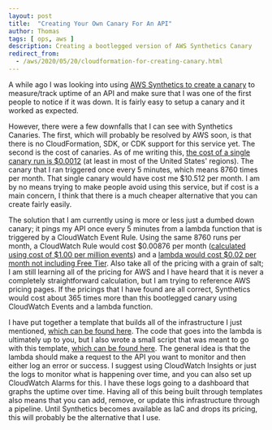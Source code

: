 ```yaml
---
layout: post
title:  "Creating Your Own Canary For An API"
author: Thomas
tags: [ ops, aws ]
description: Creating a bootlegged version of AWS Synthetics Canary
redirect_from:
  - /aws/2020/05/20/cloudformation-for-creating-canary.html
---
```

A while ago I was looking into using [AWS Synthetics to create a canary](https://docs.aws.amazon.com/AmazonCloudWatch/latest/monitoring/CloudWatch_Synthetics_Canaries_Create.html) to measure/track uptime of an API and make sure that I was one of the first people to notice if it was down.
It is fairly easy to setup a canary and it worked as expected.

However, there were a few downfalls that I can see with Synthetics Canaries.
The first, which will probably be resolved by AWS soon, is that there is no CloudFormation, SDK, or CDK support for this service yet.
The second is the cost of canaries.
As of me writing this, [the cost of a single canary run is $0.0012](https://aws.amazon.com/cloudwatch/pricing/) (at least in most of the United States' regions).
The canary that I ran triggered once every 5 minutes, which means 8760 times per month.
That single canary would have cost me $10.512 per month.
I am by no means trying to make people avoid using this service, but if cost is a main concern, I think that there is a much cheaper alternative that you can create fairly easily.

The solution that I am currently using is more or less just a dumbed down canary; it pings my API once every 5 minutes from a lambda function that is triggered by a CloudWatch Event Rule.
Using the same 8760 runs per month, a CloudWatch Rule would cost $0.00876 per month ([calculated using cost of $1.00 per million events](https://aws.amazon.com/cloudwatch/pricing/)) and a [lambda would cost $0.02 per month not including Free Tier](https://s3.amazonaws.com/lambda-tools/pricing-calculator.html).
Also take all of the pricing with a grain of salt; I am still learning all of the pricing for AWS and I have heard that it is never a completely straightforward calculation, but I am trying to reference AWS pricing pages.
If the pricings that I have found are all correct, Synthetics would cost about 365 times more than this bootlegged canary using CloudWatch Events and a lambda function.

I have put together a template that builds all of the infrastructure I just mentioned, [which can be found here](https://github.com/thomasstep/aws-cloudformation-reference/blob/master/canary.yml).
The code that goes into the lambda is ultimately up to you, but I also wrote a small script that was meant to go with this template, [which can be found here](https://github.com/thomasstep/aws-cloudformation-reference/blob/master/canary.js).
The general idea is that the lambda should make a request to the API you want to monitor and then either log an error or success.
I suggest using CloudWatch Insights or just the logs to monitor what is happening over time, and you can also set up CloudWatch Alarms for this.
I have these logs going to a dashboard that graphs the uptime over time.
Having all of this being built through templates also means that you can add, remove, or update this infrastructure through a pipeline.
Until Synthetics becomes available as IaC and drops its pricing, this will probably be the alternative that I use.
